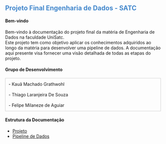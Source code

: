 ## <span style="color: #48c;">**Projeto Final Engenharia de Dados - SATC**</span>



#### **Bem-vindo**

Bem-vindo à documentação do projeto final da matéria de Engenharia de Dados na faculdade UniSatc. <br>
Este projeto tem como objetivo aplicar os conhecimentos adquiridos ao longo da matéria para desenvolver uma pipeline de dados. A documentação aqui presente visa fornecer uma visão detalhada de todas as etapas do projeto.



#### **Grupo de Desenvolvimento**

<div style="border: 1px solid #ccc; padding: 10px; margin: 10px 0;">
- Kauã Machado Grathwohl <br><br>
- Thiago Laranjeira De Souza <br><br>
- Felipe Milaneze de Aguiar
</div>



#### **Estrutura da Documentação**

- [Projeto](projeto.md)
- [Pipeline de Dados](pipeline.md)